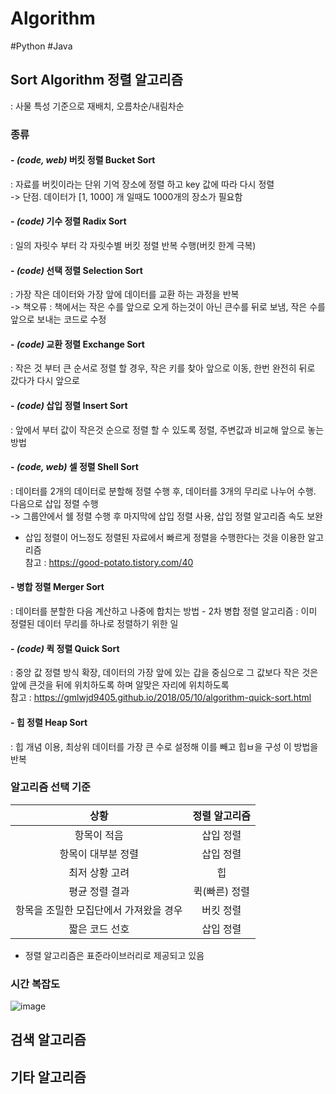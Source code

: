 # Algorithm
#Python #Java

## Sort Algorithm 정렬 알고리즘
: 사물 특성 기준으로 재배치, 오름차순/내림차순
### 종류
#### - *(code, web)* 버킷 정렬 Bucket Sort 
  : 자료를 버킷이라는 단위 기억 장소에 정렬 하고 key 값에 따라 다시 정렬  
  -> 단점. 데이터가 [1, 1000] 개 일때도 1000개의 장소가 필요함 
#### - *(code)* 기수 정렬 Radix Sort
  : 일의 자릿수 부터 각 자릿수별 버킷 정렬 반복 수행(버킷 한계 극복)
#### - *(code)* 선택 정렬 Selection Sort
  : 가장 작은 데이터와 가장 앞에 데이터를 교환 하는 과정을 반복  
   -> 책오류 : 책에서는 작은 수를 앞으로 오게 하는것이 아닌 큰수를 뒤로 보냄, 작은 수를 앞으로 보내는 코드로 수정
#### - *(code)* 교환 정렬 Exchange Sort
  : 작은 것 부터 큰 순서로 정렬 할 경우, 작은 키를 찾아 앞으로 이동, 한번 완전히 뒤로 갔다가 다시 앞으로 
#### - *(code)* 삽입 정렬 Insert Sort
  : 앞에서 부터 값이 작은것 순으로 정렬 할 수 있도록 정렬, 주변값과 비교해 앞으로 놓는 방법 
#### - *(code, web)* 셀 정렬 Shell Sort
  : 데이터를 2개의 데이터로 분할해 정렬 수행 후, 데이터를 3개의 무리로 나누어 수행. 다음으로 삽입 정렬 수행  
  -> 그룹안에서 쉘 정렬 수행 후 마지막에 삽입 정렬 사용, 삽입 정렬 알고리즘 속도 보완  
  + 삽입 정렬이 어느정도 정렬된 자료에서 빠르게 정렬을 수행한다는 것을 이용한 알고리즘  
    참고 : https://good-potato.tistory.com/40 
#### - 병합 정렬 Merger Sort
  : 데이터를 분할한 다음 계산하고 나중에 합치는 방법
    - 2차 병합 정렬 알고리즘 : 이미 정렬된 데이터 무리를 하나로 정렬하기 위한 일 
#### - *(code)* 퀵 정렬 Quick Sort
  : 중앙 값 정렬 방식 확장, 데이터의 가장 앞에 있는 갑을 중심으로 그 값보다 작은 것은 앞에 큰것을 뒤에 위치하도록 하며 알맞은 자리에 위치하도록   
    참고 : https://gmlwjd9405.github.io/2018/05/10/algorithm-quick-sort.html  
#### - 힙 정렬 Heap Sort
  : 힙 개념 이용, 최상위 데이터를 가장 큰 수로 설정해 이를 빼고 힙ㅂ을 구성 이 방법을 반복
### 알고리즘 선택 기준
|상황|정렬 알고리즘|
|:--:|:-----------:|
|항목이 적음|삽입 정렬|
|항목이 대부분 정렬|삽입 정렬|
|최저 상황 고려|힙|
|평균 정렬 결과|퀵(빠른) 정렬|
|항목을 조밀한 모집단에서 가져왔을 경우|버킷 정렬|
|짧은 코드 선호|삽입 정렬|
+ 정렬 알고리즘은 표준라이브러리로 제공되고 있음 

### 시간 복잡도
![image](https://github.com/HEB2105/Algorithm/assets/126545445/824a4c63-c996-46e0-81a2-0e45c6ba6891)


## 검색 알고리즘

## 기타 알고리즘
